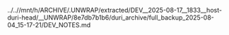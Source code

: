 ../..//mnt/h/ARCHIVE/.UNWRAP/extracted/DEV__2025-08-17__1833__host-duri-head/__UNWRAP/8e7db7b1b6/duri_archive/full_backup_2025-08-04_15-17-21/DEV_NOTES.md